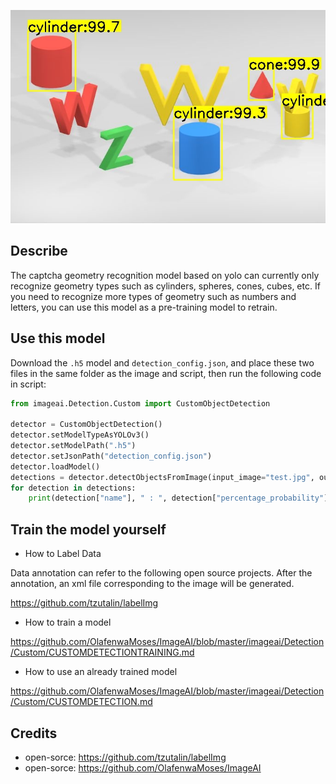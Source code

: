 ![sample output](./image/output2.jpg)

## Describe

The captcha geometry recognition model based on yolo can currently only recognize geometry types such as cylinders, spheres, cones, cubes, etc. If you need to recognize more types of geometry such as numbers and letters, you can use this model as a pre-training model to retrain.

## Use this model

Download the ```.h5``` model and ```detection_config.json```, and place these two files in the same folder as the image and script, then run the following code in script:

```python
from imageai.Detection.Custom import CustomObjectDetection

detector = CustomObjectDetection()
detector.setModelTypeAsYOLOv3()
detector.setModelPath(".h5")
detector.setJsonPath("detection_config.json")
detector.loadModel()
detections = detector.detectObjectsFromImage(input_image="test.jpg", output_image_path="output.jpg")
for detection in detections:
    print(detection["name"], " : ", detection["percentage_probability"], " : ", detection["box_points"])
```

## Train the model yourself

- How to Label Data

Data annotation can refer to the following open source projects. After the annotation, an xml file corresponding to the image will be generated.

https://github.com/tzutalin/labelImg

- How to train a model

https://github.com/OlafenwaMoses/ImageAI/blob/master/imageai/Detection/Custom/CUSTOMDETECTIONTRAINING.md

- How to use an already trained model

https://github.com/OlafenwaMoses/ImageAI/blob/master/imageai/Detection/Custom/CUSTOMDETECTION.md

## Credits

- open-sorce: https://github.com/tzutalin/labelImg
- open-sorce: https://github.com/OlafenwaMoses/ImageAI
